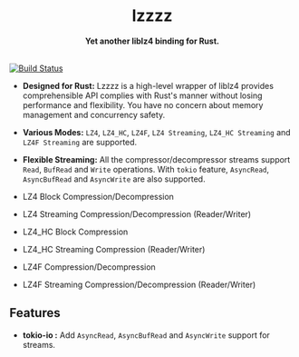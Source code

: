 <h1 align="center">lzzzz</h1>
<div align="center">
 <strong>
   Yet another liblz4 binding for Rust.
 </strong>
</div>

<br/>

[![Build Status](https://dev.azure.com/picoHz/lzzzz/_apis/build/status/lzzzz-CI?branchName=master)](https://dev.azure.com/picoHz/lzzzz/_build/latest?definitionId=2&branchName=master)

- **Designed for Rust:** Lzzzz is a high-level wrapper of liblz4 provides comprehensible API complies with Rust's manner without losing performance and flexibility. You have no concern about memory management and concurrency safety.

- **Various Modes:** `LZ4`, `LZ4_HC`, `LZ4F`, `LZ4 Streaming`, `LZ4_HC Streaming` and `LZ4F Streaming` are supported.

- **Flexible Streaming:** All the compressor/decompressor streams support `Read`, `BufRead` and `Write` operations. 
With `tokio` feature, `AsyncRead`, `AsyncBufRead` and `AsyncWrite` are also supported.

- LZ4 Block Compression/Decompression
- LZ4 Streaming Compression/Decompression (Reader/Writer)
- LZ4_HC Block Compression
- LZ4_HC Streaming Compression (Reader/Writer)
- LZ4F Compression/Decompression
- LZ4F Streaming Compression/Decompression (Reader/Writer)


## Features

- **tokio-io :** Add `AsyncRead`, `AsyncBufRead` and `AsyncWrite` support for streams.
